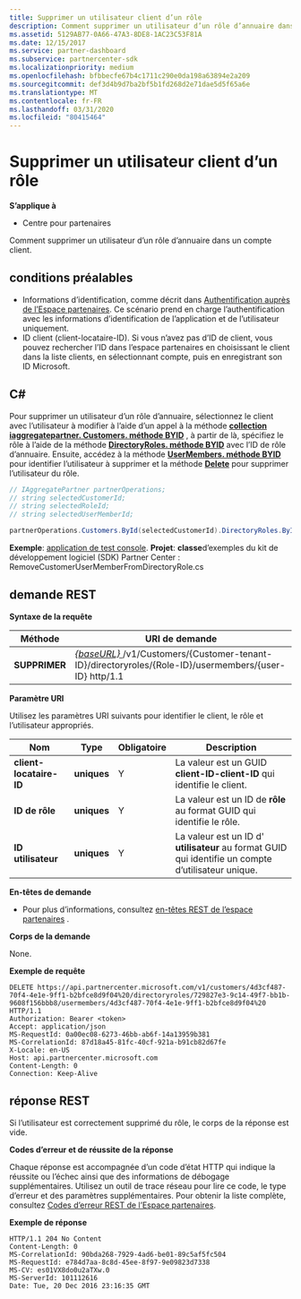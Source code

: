 ```yaml
---
title: Supprimer un utilisateur client d’un rôle
description: Comment supprimer un utilisateur d’un rôle d’annuaire dans un compte client.
ms.assetid: 5129AB77-0A66-47A3-8DE8-1AC23C53F81A
ms.date: 12/15/2017
ms.service: partner-dashboard
ms.subservice: partnercenter-sdk
ms.localizationpriority: medium
ms.openlocfilehash: bfbbecfe67b4c1711c290e0da198a63894e2a209
ms.sourcegitcommit: def3d4b9d7ba2bf5b1fd268d2e71dae5d5f65a6e
ms.translationtype: MT
ms.contentlocale: fr-FR
ms.lasthandoff: 03/31/2020
ms.locfileid: "80415464"
---
```

# <a name="remove-a-customer-user-from-a-role"></a>Supprimer un utilisateur client d’un rôle


**S’applique à**

- Centre pour partenaires

Comment supprimer un utilisateur d’un rôle d’annuaire dans un compte client.

## <a name="span-idprerequisitesspan-idprerequisitesspan-idprerequisitesprerequisites"></a><span id="Prerequisites"/><span id="prerequisites"/><span id="PREREQUISITES"/>conditions préalables


- Informations d’identification, comme décrit dans [Authentification auprès de l’Espace partenaires](partner-center-authentication.md). Ce scénario prend en charge l’authentification avec les informations d’identification de l’application et de l’utilisateur uniquement.
- ID client (client-locataire-ID). Si vous n’avez pas d’ID de client, vous pouvez rechercher l’ID dans l’espace partenaires en choisissant le client dans la liste clients, en sélectionnant compte, puis en enregistrant son ID Microsoft.

## <a name="span-idc_span-idc_c"></a><span id="C_"/><span id="c_"/>C#


Pour supprimer un utilisateur d’un rôle d’annuaire, sélectionnez le client avec l’utilisateur à modifier à l’aide d’un appel à la méthode [**collection iaggregatepartner. Customers. méthode BYID**](https://docs.microsoft.com/dotnet/api/microsoft.store.partnercenter.customers.icustomercollection.byid) , à partir de là, spécifiez le rôle à l’aide de la méthode [**DirectoryRoles. méthode BYID**](https://docs.microsoft.com/dotnet/api/microsoft.store.partnercenter.customerdirectoryroles.idirectoryrolecollection.byid) avec l’ID de rôle d’annuaire. Ensuite, accédez à la méthode [**UserMembers. méthode BYID**](https://docs.microsoft.com/dotnet/api/microsoft.store.partnercenter.customerdirectoryroles.iusermembercollection.byid) pour identifier l’utilisateur à supprimer et la méthode [**Delete**](https://docs.microsoft.com/dotnet/api/microsoft.store.partnercenter.customerdirectoryroles.iusermember.delete) pour supprimer l’utilisateur du rôle.

``` csharp
// IAggregatePartner partnerOperations;
// string selectedCustomerId;
// string selectedRoleId;
// string selectedUserMemberId;

partnerOperations.Customers.ById(selectedCustomerId).DirectoryRoles.ById(selectedRoleId).UserMembers.ById(selectedUserMemberId).Delete();
```

**Exemple**: [application de test console](console-test-app.md). **Projet**: **classe**d’exemples du kit de développement logiciel (SDK) Partner Center : RemoveCustomerUserMemberFromDirectoryRole.cs

## <a name="span-idrest_requestspan-idrest_requestspan-idrest_requestrest-request"></a><span id="REST_Request"/><span id="rest_request"/><span id="REST_REQUEST"/>demande REST


**Syntaxe de la requête**

| Méthode     | URI de demande                                                                                                                           |
|------------|---------------------------------------------------------------------------------------------------------------------------------------|
| **SUPPRIMER** | [ *{baseURL}* ](partner-center-rest-urls.md)/v1/Customers/{Customer-tenant-ID}/directoryroles/{Role-ID}/usermembers/{user-ID} http/1.1 |

 

**Paramètre URI**

Utilisez les paramètres URI suivants pour identifier le client, le rôle et l’utilisateur appropriés.

| Nom                   | Type     | Obligatoire | Description                                                                        |
|------------------------|----------|----------|------------------------------------------------------------------------------------|
| **client-locataire-ID** | **uniques** | Y        | La valeur est un GUID **client-ID-client-ID** qui identifie le client. |
| **ID de rôle**            | **uniques** | Y        | La valeur est un ID de **rôle** au format GUID qui identifie le rôle.                |
| **ID utilisateur**            | **uniques** | Y        | La valeur est un ID d' **utilisateur** au format GUID qui identifie un compte d’utilisateur unique.   |

 

**En-têtes de demande**

- Pour plus d’informations, consultez [en-têtes REST de l’espace partenaires](headers.md) .

**Corps de la demande**

None.

**Exemple de requête**

```http
DELETE https://api.partnercenter.microsoft.com/v1/customers/4d3cf487-70f4-4e1e-9ff1-b2bfce8d9f04%20/directoryroles/729827e3-9c14-49f7-bb1b-9608f156bbb8/usermembers/4d3cf487-70f4-4e1e-9ff1-b2bfce8d9f04%20 HTTP/1.1
Authorization: Bearer <token>
Accept: application/json
MS-RequestId: 0a00ec08-6273-46bb-ab6f-14a13959b381
MS-CorrelationId: 87d18a45-81fc-40cf-921a-b91cb82d67fe
X-Locale: en-US
Host: api.partnercenter.microsoft.com
Content-Length: 0
Connection: Keep-Alive  
```

## <a name="span-idrest_responsespan-idrest_responsespan-idrest_responserest-response"></a><span id="REST_Response"/><span id="rest_response"/><span id="REST_RESPONSE"/>réponse REST


Si l’utilisateur est correctement supprimé du rôle, le corps de la réponse est vide.

**Codes d’erreur et de réussite de la réponse**

Chaque réponse est accompagnée d’un code d’état HTTP qui indique la réussite ou l’échec ainsi que des informations de débogage supplémentaires. Utilisez un outil de trace réseau pour lire ce code, le type d’erreur et des paramètres supplémentaires. Pour obtenir la liste complète, consultez [Codes d’erreur REST de l’Espace partenaires](error-codes.md).

**Exemple de réponse**

```http
HTTP/1.1 204 No Content
Content-Length: 0
MS-CorrelationId: 90bda268-7929-4ad6-be01-89c5af5fc504
MS-RequestId: e784d7aa-8c8d-45ee-8f97-9e09823d7338
MS-CV: es01VX8do0u2aTXw.0
MS-ServerId: 101112616
Date: Tue, 20 Dec 2016 23:16:35 GMT
```

 

 




